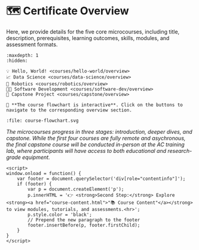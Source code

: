 # 🗺️ Certificate Overview

Here, we provide details for the five core microcourses, including title, description, prerequisites, learning outcomes, skills, modules, and assessment formats.

```{toctree}
:maxdepth: 1
:hidden:

💡 Hello, World! <courses/hello-world/overview>
📈 Data Science <courses/data-science/overview>
🦾 Robotics <courses/robotics/overview>
🧑‍💻 Software Development <courses/software-dev/overview>
🏢 Capstone Project <courses/capstone/overview>
```

```{note}
🔀 **The course flowchart is interactive**. Click on the buttons to navigate to the corresponding overview section.
```

<!-- ![](./course-flowchart-black-border.png) -->

<!-- Click on the links below to navigate to each course overview. -->

```{raw} html
:file: course-flowchart.svg
```

*The microcourses progress in three stages: introduction, deeper dives, and capstone. While the first four courses are fully remote and asychronous, the final capstone course will be conducted in-person at the AC training lab, where participants will have access to both educational and research-grade equipment.*

<!-- <div align="center">

*Interactive Course Flowchart*

</div> -->

<!-- ## 📚 Course Content

👉 **Second Step:** After reviewing the courses, [**🔗 explore the course content**](course-content.md), which includes modules, tutorials, and assessments. -->



```{raw} html
<script>
window.onload = function() {
    var footer = document.querySelector('div[role="contentinfo"]');
    if (footer) {
        var p = document.createElement('p');
        p.innerHTML = '👉 <strong>Second Step:</strong> Explore <strong><a href="course-content.html">"📚 Course Content"</a></strong> to view modules, tutorials, and assessments.<hr>';
        p.style.color = 'black';
        // Prepend the new paragraph to the footer
        footer.insertBefore(p, footer.firstChild);
    }
}
</script>
```

<!-- ```{raw} html
course-flowchart.svg
``` -->

<!-- Perhaps buttons in the sphinx nb gallery style? -->


<!-- ```{nblinkgallery}
:caption: Overviews of the five core microcourses
:name: overview-link-gallery

courses/hello-world/overview
courses/data-science/overview
courses/robotics/overview
courses/software-development/overview
courses/capstone-project/overview
``` -->

<!-- ```{nblinkgallery}
:caption: Hello World
:name: overview-link-gallery-1

courses/hello-world/overview
```

```{nblinkgallery}
:caption: Deep Dives
:name: overview-link-gallery-2

courses/data-science/overview
courses/robotics/overview
courses/software-dev/overview
```

```{nblinkgallery}
:caption: Capstone Project
:name: overview-link-gallery-3

courses/capstone/overview
``` -->

<!-- ```{raw} html
<div class="footer">
    <p>👉 <strong>Second Step:</strong> After reviewing the courses, <a href="course-content.md"><strong>🔗 explore the course content</strong></a>, which includes modules, tutorials, and assessments.</p>
</div>
``` -->
